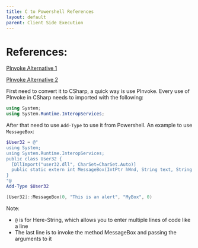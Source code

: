```yaml
---
title: C to Powershell References
layout: default
parent: Client Side Execution
---
```


# References:
[PInvoke Alternative 1]

[PInvoke Alternative 2]

First need to convert it to CSharp, a quick way is use PInvoke. Every use of PInvoke in CSharp needs to imported with the following:

```csharp
using System;
using System.Runtime.InteropServices;
```

After that need to use `Add-Type` to use it from Powershell. An example to use `MessageBox`:

```powershell
$User32 = @"
using System;
using System.Runtime.InteropServices;
public class User32 {
  [DllImport("user32.dll", CharSet=CharSet.Auto)]
  public static extern int MessageBox(IntPtr hWnd, String text, String caption, int options);
}
"@
Add-Type $User32

[User32]::MessageBox(0, "This is an alert", "MyBox", 0)
```

Note:

 * `@` is for Here-String, which allows you to enter multiple lines of code like a line
 * The last line is to invoke the method MessageBox and passing the arguments to it

[PInvoke Alternative 1]: https://www.p-invoke.net/
[PInvoke Alternative 2]: https://www.pinvoke.dev/
